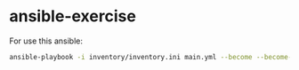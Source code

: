 # ansible-exercise

For use this ansible:

```bash
ansible-playbook -i inventory/inventory.ini main.yml --become --become-method=sudo
```